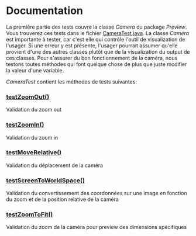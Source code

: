 # Documentation

La première partie des tests couvre la classe *Camera* du package *Preview*. Vous trouverez ces tests dans le fichier [CameraTest.java](https://github.com/HarryGeoffrion/Makelangelo-software/blob/camera_tests/src/test/java/com/marginallyclever/makelangelo/preview/CameraTest.java). La classe *Camera* est importante à tester, car c'est elle qui contrôle l'outil de visualization de l'usager. Si une erreur y est présente, l'usager pourrait assumer qu'elle provient d'une des autres classes plutôt que de la visualization du output de ces classes. Pour s'assurer du bon fonctionnement de la caméra, nous testons toutes méthodes qui font quelque chose de plus que juste modifier 
la valeur d'une variable.

*CameraTest* contient les méthodes de tests suivantes:

### [testZoomOut()](https://github.com/HarryGeoffrion/Makelangelo-software/blob/camera_tests/src/test/java/com/marginallyclever/makelangelo/preview/CameraTest.java#L31C17-L31C28)
Validation du zoom out  

### [testZoomIn()](https://github.com/HarryGeoffrion/Makelangelo-software/blob/camera_tests/src/test/java/com/marginallyclever/makelangelo/preview/CameraTest.java#L47C17-L47C27)
Validation du zoom in

### [testMoveRelative()](https://github.com/HarryGeoffrion/Makelangelo-software/blob/camera_tests/src/test/java/com/marginallyclever/makelangelo/preview/CameraTest.java#L64C17-L64C33)
Validation du déplacement de la caméra

### [testScreenToWorldSpace()](https://github.com/HarryGeoffrion/Makelangelo-software/blob/camera_tests/src/test/java/com/marginallyclever/makelangelo/preview/CameraTest.java#L95C17-L95C39)
Validation du convertissement des coordonnées sur une image en fonction du zoom et de la position relative de la caméra

### [testZoomToFit()](https://github.com/HarryGeoffrion/Makelangelo-software/blob/camera_tests/src/test/java/com/marginallyclever/makelangelo/preview/CameraTest.java#L146C17-L146C30)
Validation du zoom de la caméra pour preview des dimensions spécifiques